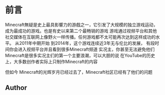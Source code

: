 
# 前言

Minecraft無疑是史上最具影響力的游戲之一，它引发了大规模的独立游戏运动，成为最成功的游戏。也是有史以来第二个最畅销的游戏 游戏通过视频平台和其他社交媒体在互联网上像野火一样传播。任何游戏都不太可能再次达到这样成功的水平。 从2011年中期开始 到2014年，这个游戏连续近3年无与伦比的发展， 有段时间你会进入视频平台并且看到很多Minecraft频道 实况主，你甚至无法避免他们 Minecraft是很多实况主们的第一个主要浪潮，可以大胆的说 在YouTube的历史上，大多数创作者实际上只制作Minecraft的内容

但如今 Minecraft的光辉岁月已经过去了，Minecraft社区已经有了他们的问题


## Author




<!-- 从本书获得的各项大奖以及来自世界各地的读者评论中，不难看出这是一本经典之作。本书深入探讨了Minecraft的设计哲学、历史背景以及核心算法。通过通俗易懂且直接的小示例，解释了一个个复杂抽象的概念。

本书共分为三大部分，包括Minecraft的历史与成功因素、Minecraft哲学及Minecraft核心算法与技术。这些丰富的内容，涵盖了从基础的游戏设计理念到高级的技术实现细节，适合各个层次的Minecraft爱好者阅读，同时也是高等院校讲授游戏设计和程序生成算法的绝佳教材和参考书。 -->